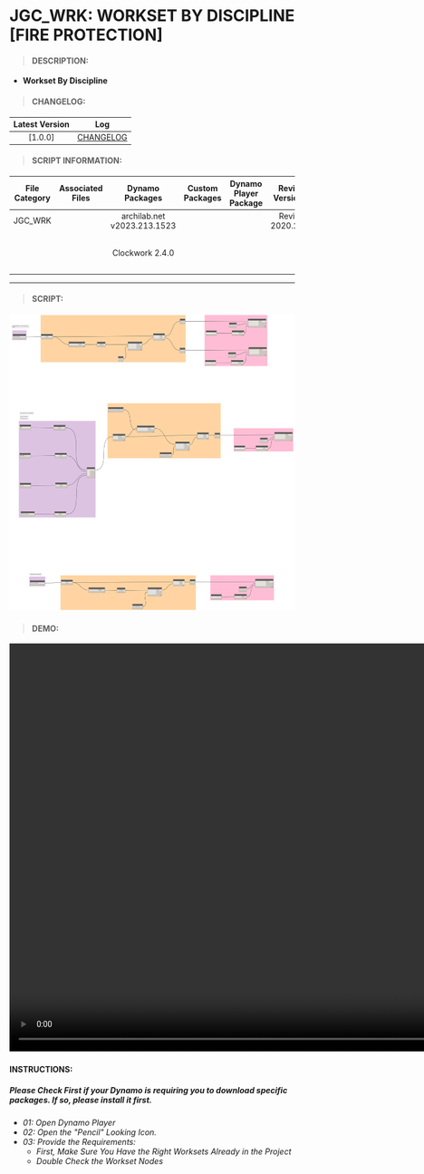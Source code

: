 # JGC_WRK: WORKSET BY DISCIPLINE [FIRE PROTECTION]

> #### DESCRIPTION: 
- **Workset By Discipline**

> #### CHANGELOG:

| Latest Version | Log |
| :-------: | :----: | 
|[1.0.0] | [CHANGELOG](/_scripts/_project/268_JGC/WORKSET/changelog/JGC_WRK_WorksetByDiscipline%5BJGC-FIRE%20PROTECTION%5D.md) |

> #### SCRIPT INFORMATION: 

| File Category | Associated Files | Dynamo Packages | Custom Packages | Dynamo Player Package | Revit Version | Author | Modified By | File Name & Location | 
| :-------: | :----: | :---: | :---: | :---: | :---: | :---: | :---: | :--: |
| JGC_WRK |  | archilab.net v2023.213.1523 |  |  | Revit 2020.2.9 | Bino Tuliao | | JGC_WRK_WorksetByDiscipline[JGC-FIRE PROTECTION] |
|           |  | Clockwork 2.4.0 |                 |                    | | | | (https://bimcapcom.sharepoint.com/:f:/s/BCP-Main/ErPnAS-5bsBBjNIlIeCiUfEB70RMITBYBMuugdmzXw5wLA?e=ad9Z5O) |

----------------------------------------------------------------
> #### SCRIPT: 
<img src="./_scripts/_project/268_JGC/WORKSET/images/JGC_WRK_WorksetByDiscipline[JGC-FIRE PROTECTION].png">

> #### DEMO: 

<video width="1280" height="720" controls>
 <source src="./_scripts/_project/268_JGC/WORKSET/demo/JGC_WRK_WorksetByDiscipline.mp4" type="video/mp4">
</video>

#### INSTRUCTIONS: 
##### Please Check First if your Dynamo is requiring you to download specific packages. If so, please install it first.

- *01: Open Dynamo Player*
- *02: Open the "Pencil" Looking Icon.*
- *03: Provide the Requirements:*
    - *First, Make Sure You Have the Right Worksets Already in the Project*
    - *Double Check the Workset Nodes*